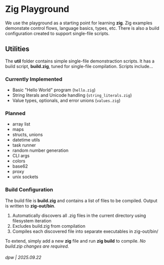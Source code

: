 # Zig Playground

We use the playground as a starting point for learning **zig**.  Zig examples demonstate control flows, language basics, types, etc.  There is also a build configuration created to support single-file scripts.

## Utilities

The **util** folder contains simple single-file demonstraction scripts.  It has a build script, **build.zig**, tuned for single-file compilation.  Scripts include...

### Currently Implemented

- Basic "Hello World" program (`hello.zig`)
- String literals and Unicode handling (`string_literals.zig`)
- Value types, optionals, and error unions (`values.zig`)

### Planned

- array list
- maps
- structs, unions
- datetime utils
- task runner
- random number generation
- CLI args
- colors
- base62
- proxy
- unix sockets

### Build Configuration

The build file is **build.zig** and contains a list of files to be compiled.  Output is written to **zig-out/bin**.

1. Automatically discovers all .zig files in the current directory using filesystem iteration
2. Excludes build.zig from compilation
3. Compiles each discovered file into separate executables in zig-out/bin/

To extend, simply add a new **zig** file and run **zig build** to compile. *No build.zip changes are required.*


###### dpw | 2025.09.22
